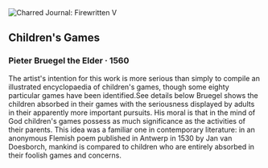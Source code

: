 <div class="artwork-of-the-day">
  <div class="container">
    <div class="img-wrapper">
      <img
        src="https://uploads8.wikiart.org/images/pieter-bruegel-the-elder/children-s-games-1560.jpg!Large.jpg"
        alt="Charred Journal: Firewritten V" />
    </div>
    <div class="artwork-detail">
      <div class="artwork-origin"> 
        <h2 class="artwork-name">Children's Games</h2>
        <h3 class="artist">
          Pieter Bruegel the Elder
                    ·  1560
        </h3>
      </div>
      <p class="description">
        <span class="artwork-description-text ng-binding" ng-bind-html="viewModel.ArtworkOfTheDay.Description | unsafe">The artist's intention for this work is more serious than simply to compile an illustrated encyclopaedia of children's games, though some eighty particular games have been identified.See details below Bruegel shows the children absorbed in their games with the seriousness displayed by adults in their apparently more important pursuits. His moral is that in the mind of God children's games possess as much significance as the activities of their parents. This idea was a familiar one in contemporary literature: in an anonymous Flemish poem published in Antwerp in 1530 by Jan van Doesborch, mankind is compared to children who are entirely absorbed in their foolish games and concerns.</span>
                        <div class="text-shadow-container" ng-show="showShadow" style=""></div>
      </p>
    </div>
  </div>

</div>

